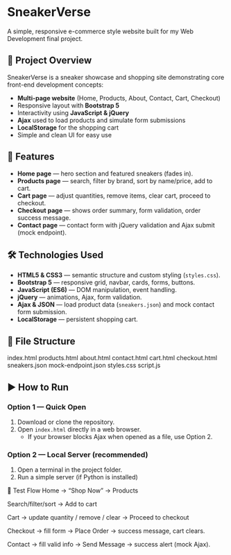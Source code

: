# SneakerVerse

A simple, responsive e-commerce style website built for my Web Development final project.

## 🔹 Project Overview
SneakerVerse is a sneaker showcase and shopping site demonstrating core front-end development concepts:

- **Multi-page website** (Home, Products, About, Contact, Cart, Checkout)
- Responsive layout with **Bootstrap 5**
- Interactivity using **JavaScript & jQuery**
- **Ajax** used to load products and simulate form submissions
- **LocalStorage** for the shopping cart
- Simple and clean UI for easy use

## 🚀 Features
- **Home page** — hero section and featured sneakers (fades in).
- **Products page** — search, filter by brand, sort by name/price, add to cart.
- **Cart page** — adjust quantities, remove items, clear cart, proceed to checkout.
- **Checkout page** — shows order summary, form validation, order success message.
- **Contact page** — contact form with jQuery validation and Ajax submit (mock endpoint).

## 🛠️ Technologies Used
- **HTML5 & CSS3** — semantic structure and custom styling (`styles.css`).
- **Bootstrap 5** — responsive grid, navbar, cards, forms, buttons.
- **JavaScript (ES6)** — DOM manipulation, event handling.
- **jQuery** — animations, Ajax, form validation.
- **Ajax & JSON** — load product data (`sneakers.json`) and mock contact form submission.
- **LocalStorage** — persistent shopping cart.

## 📂 File Structure
index.html
products.html
about.html
contact.html
cart.html
checkout.html
sneakers.json
mock-endpoint.json
styles.css
script.js



## ▶️ How to Run
### Option 1 — Quick Open
1. Download or clone the repository.
2. Open `index.html` directly in a web browser.
   - If your browser blocks Ajax when opened as a file, use Option 2.

### Option 2 — Local Server (recommended)
1. Open a terminal in the project folder.
2. Run a simple server (if Python is installed)


🧪 Test Flow
Home → “Shop Now” → Products

Search/filter/sort → Add to cart

Cart → update quantity / remove / clear → Proceed to checkout

Checkout → fill form → Place Order → success message, cart clears.

Contact → fill valid info → Send Message → success alert (mock Ajax).
